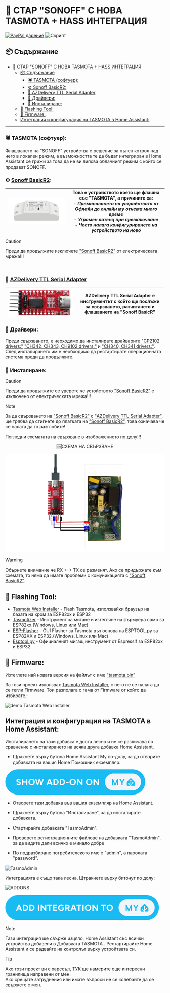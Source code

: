 # 🤖 СТАР "SONOFF" С НОВА TASMOTA + HASS ИНТЕГРАЦИЯ

[![PayPal дарение](https://img.shields.io/badge/PayPal-Дари-синьо?logo=paypal)](https://www.paypal.com/donate/?hosted_button_id=AAWFZVF2XCP5A)
![Скрипт](https://img.shields.io/badge/logo-yaml-green?logo=yaml)

## 📦 Съдържание

- [🤖 СТАР "SONOFF" С НОВА TASMOTA + HASS ИНТЕГРАЦИЯ](#-стар-sonoff-с-нова-tasmota--hass-интеграция)
  - [📦 Съдържание](#-съдържание)
    - [🕷️ TASMOTA (софтуер):](#️-tasmota-софтуер)
    - [⚙️ Sonoff BasicR2:](#️-sonoff-basicr2)
    - [🔗 AZDelivery TTL Serial Adapter](#-azdelivery-ttl-serial-adapter)
    - [💾 Драйвери:](#-драйвери)
    - [🧩 Инсталиране:](#-инсталиране)
  - [💊 Flashing Tool:](#-flashing-tool)
  - [💉 Firmware:](#-firmware)
  - [Интеграция и конфигурация на TASMOTA в Home Assistant:](#интеграция-и-конфигурация-на-tasmota-в-home-assistant)

---

### 🕷️ TASMOTA (софтуер):

Флашването на "SONOFF" устройства е решение за пълен котрол над него в локален режим, а възможността те да бъдат интегриран в Home Assistant се грижи за това да не ви липсва облачният режим с който се продават SONOFF.

### ⚙️ [Sonoff BasicR2][sonoff]: 

| ![Sonoff BasicR2](/IMG/BASICR2.png) | Това е устройството което ще флашна със "TASMOTA", а причините са: <br> - *Преминаването на устройството от Офлайн до онляйн му отнема много време* <br> - *Угромен латенц при превключване* <br> - *Често налага конфигурирането на устройството на ново*|
|-----|-----|

> [!CAUTION]
> Преди да продължите изключете ["Sonoff BasicR2"][sonoff] от електрическата мрежа!!!

<br>

### 🔗 [AZDelivery TTL Serial Adapter][azd]

| ![AZDelivery TTL Serial Adapter](/IMG/TTL%20Adapter.png) | AZDelivery TTL Serial Adapter е инструментът с който ще послъжи за свързването, разчитането и флашването на  "Sonoff BasicR" |
|-----|-----|

### 💾 Драйвери:

Преди свързването, е неоходимо да инсталирате драйварите ["CP2102 drivers:"](https://www.silabs.com/products/development-tools/software/usb-to-uart-bridge-vcp-drivers) ["CH342, CH343, CH9102 drivers:"](https://www.wch.cn/downloads/CH343SER_ZIP.html) и ["CH340, CH341 drivers:"](https://www.wch.cn/downloads/CH341SER_ZIP.html). След инсталирането им е необходимо да рестартирате операционната система преди да продължите.

### 🧩 Инсталиране:

> [!CAUTION]
> Преди да продължите се уверете че устойството ["Sonoff BasicR2"][sonoff]  е изключено от електрическата мрежа!!! 
>

> [!NOTE]
> За да свързването на ["Sonoff BasicR2"][sonoff] с ["AZDelivery TTL Serial Adapter"][azd], ще трябва да стигнете до платката на ["Sonoff BasicR2"][sonoff], това означава че се налага да го разглобите!
>
> Погледни схематата на свързване в изображението по долу!!!

<p align=center> 🆒СХЕМА НА СВЪРЗВАНЕ </p>

![Схема на свързване](/IMG/sonoff-basicr2-modul.png)

> [!WARNING]
> Обърнете внимание че RX <--> TX се разменят. Ако се придържате към схемата, то няма да имате проблеми с комуникацията с ["Sonoff BasicR2"][sonoff].


## 💊 Flashing Tool:

- [Tasmota Web Installer](https://tasmota.github.io/install/) - Flash Tasmota, използвайки браузър на базата на хром за ESP82xx и ESP32
- [Tasmotizer](https://github.com/tasmota/tasmotizer/releases) - Инструмент за мигане и изтегляне на фърмуера само за ESP82xx.(Windows, Linux или Mac)
- [ESP-Flasher](https://github.com/Jason2866/ESP_Flasher) - GUI Flasher за Tasmota въз основа на ESPTOOL.py за ESP82XX и ESP32.(Windows, Linux или Mac)
- [Esptool.py](https://github.com/espressif/esptool) - Официалният мигащ инструмент от Espressif за ESP82xx и ESP32.

## 💉 Firmware: 

Изтеглете най новата версия на файлът с име ["tasmota.bin"](https://ota.tasmota.com/tasmota/release/)

За този проект използвах [Tasmota Web Installer](https://tasmota.github.io/install/), с него не се налага да се тегли Firmware. Тои разполага с гама от Firmware от който да избирате.:

![demo Tasmota Web Installer](/IMG/TASMOTA-WEB.gif)

## Интеграция и конфигурация на TASMOTA в Home Assistant:

Инсталирането на тази добавка е доста лесно и не се различава по сравнение с инсталирането на всяка друга добавка Home Assistant.

- Щракнете върху бутона Home Assistant My по-долу, за да отворите добавката на вашия Home Помощник екземпляр.
    
[![КЪМ ДОБАВКАТА](https://raw.githubusercontent.com/Bacard1/icon-set-project/9e7e05e78747dc0ecaa404a33cbe9e5d264ad003/button/button%20ADD-ON%20ON.svg)](https://my.home-assistant.io/redirect/supervisor_addon/?addon=a0d7b954_sonweb&repository_url=https%3A%2F%2Fgithub.com%2Fhassio-addons%2Frepository)

- Отворете тази добавка във вашия екземпляр на Home Assistant.

- Щракнете върху бутона "Инсталиране", за да инсталирате добавката.

- Стартирайте добавката "TasmoAdmin".

- Проверете регистрационните файлове на добавката "TasmoAdmin", за да видите дали всичко е минало добре

- По подразбиране потребителското име е "admin", а паролата "password".  

![TasmoAdmin](/IMG/TASMOTA.gif)

Интеграцията е също така лесна. Щтракнете върху битонут по долу:

![ADDONS](/IMG/TASMOTA-Finish.gif)

[![КЪМ ИНТЕГРАЦИЯТА](https://raw.githubusercontent.com/Bacard1/icon-set-project/9e7e05e78747dc0ecaa404a33cbe9e5d264ad003/button/button%20ADD%20INTEGRATION%20TO.svg)](https://my.home-assistant.io/redirect/config_flow_start?domain=tasmota)

> [!NOTE]
> Тази интеграция ще свърже изцяло, Home Assistant със всички устройства добавени в Добавката TASMOTA . Рестартирайте Home Assistant и се радвайте на контролът върху устройтвата си.

> [!TIP]
> Ако този проект ви е харесъл, [ТУК](https://github.com/Bacard1?tab=repositories) ще намерите още интересни гранилища направени от мен.<br>
> Ако срещате затруднения или имате въпроси не се колебайте да се свържете с мен.

[sonoff]: https://www.amazon.de/SONOFF-BASICR4-Lichtschalter-Intelligenter-%C3%9Cberhitzungsschutzfunktion/dp/B0CG8XDJ35/ref=sr_1_2_sspa?__mk_de_DE=%C3%85M%C3%85%C5%BD%C3%95%C3%91&crid=3CMT8DHMKLZV2&dib=eyJ2IjoiMSJ9.KXz9r3CypIhIVQgNxT_fRRIXSv-_QJ7HYot3T9WVhWio4PEeNr_0ODHa9fsuvzBoQtgE-qLeoSI6hQ32-rg9B8qog9vHVBaMA5rrgNjJD1c3010AmXTH5u2_McLbmJKW.UyaG9DIU92qqhsySG8ho9AABr_ownM1IAcmqx6VV7UA&dib_tag=se&keywords=sonoff%2Bbasic&qid=1731277654&s=ce-de&sprefix=sonoff%2Bbasic%2Celectronics%2C90&sr=1-2-spons&sp_csd=d2lkZ2V0TmFtZT1zcF9hdGY&th=1

[azd]: https://www.amazon.de/AZDelivery-Adapter-kompatibel-FT232RL-inklusive/dp/B0DJ2J8LJM/ref=sr_1_1_sspa?__mk_de_DE=%C3%85M%C3%85%C5%BD%C3%95%C3%91&crid=6IF4MKNS4A5T&dib=eyJ2IjoiMSJ9._d-RneqdaNTqbSZPIzlD09nusj5HRIQO-OdnwFACIJPChaFh0mSw_okV_YNRHpHk5hL9HFiuG1JWvmmTtW_lFXNdrgu2gEqH9a1Jys2oqrlRKBEGIV3B6YD85U2tEd1YrLK5gGRQL9O3G8yIEfzxRhauCQTjDdWMGRJJwUEmo7fnqblcY63CtKW0IM2ThWU1Ngu_NxnQpYbzU6GI0_PfVIsR4dZZ3LY2ATQ6J_GWyX_CVp4fCv2gV3zdygqymyBhzKkI92fOa1UI81vrCmBVtrT-OZQdtuI-DC-HPV2Mo1Q.wArW0v1fUUeFpffPXDInIyLM66yaBRHGi-TwZQ-ePS8&dib_tag=se&keywords=TTL%2BSerial%2BConverter%2BAdapter%2Baz&qid=1731285082&s=ce-de&sprefix=ttl%2Bserial%2Bconverter%2Badapter%2Baz%2Celectronics%2C112&sr=1-1-spons&sp_csd=d2lkZ2V0TmFtZT1zcF9hdGY&th=1
